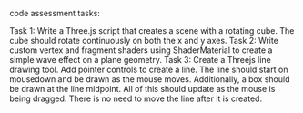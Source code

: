 code assessment 
tasks:

Task 1: Write a Three.js script that creates a scene with a rotating cube. The cube should rotate continuously on both the x and y axes.
Task 2: Write custom vertex and fragment shaders using ShaderMaterial to create a simple wave effect on a plane geometry.
Task 3: Create a Threejs line drawing tool.  Add pointer controls to create a line. The line should start on mousedown and be drawn as the mouse moves.  Additionally, a box should be drawn at the line midpoint.  All of this should update as the mouse is being dragged. There is no need to move the line after it is created.
